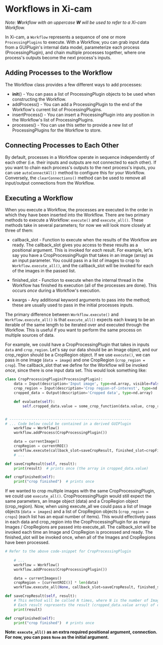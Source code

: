 # Workflows in Xi-cam

*Note: **W**orkflow with an uppercase **W** will be used to refer to a Xi-cam Workflow.*

In Xi-cam, a `Workflow` represents a sequence of one or more `ProcessingPlugins` to execute. With a Workflow, you can
grab input data from a GUIPlugin's internal data model, parameterize each process (ProcessingPlugin), and chain
multiple processes together, where one process's outputs become the next process's inputs.

## Adding Processes to the Workflow

The Workflow class provides a few different ways to add processes:

* __init__() - You can pass a list of ProcessingPlugin objects to be used when constructing the Workflow.
* addProcess() - You can add a ProcessingPlugin to the end of the Workflow's current list of ProcessingPlugins.
* insertProcess() - You can insert a ProcessingPlugin into any position in the Workflow's list of ProcessingPlugins.
* processes() - You can use this setter to provide a new list of ProcessingPlugins for the Workflow to store.

## Connecting Processes to Each Other

By default, processes in a Workflow operate in sequence independently of each other (i.e. their inputs and outputs are
not connected to each other). If you want to chain each process's outputs to the next process's inputs, you can use
`autoConnectAll()` method to configure this for your Workflow. Conversely, the `clearConnections()` method can be used
to remove all input/output connections from the Workflow.

## Executing a Workflow

When you execute a Workflow, the processes are executed in the order in which they have been inserted into the
Workflow. There are two primary methods to execute a Workflow: `execute()` and `execute_all()`. These methods take in
several parameters; for now we will look more closely at three of them:

* callback_slot - Function to execute when the results of the Workflow are ready. The callback_slot gives you access
to these results as a positional argument. This is invoked for *each* result. For example, let's say you have a 
CropProcessingPlugin that takes in an image (array) as an input parameter. You could pass in a list of images to
crop to `Workflow.execute_all()`, and the callback_slot will be invoked for each of the images in the passed list.

* finished_slot - Function to execute when the internal thread in the Workflow has finished its execution (all of the
processes are done). This occurs *once* during a Workflow's execution.

* kwargs - Any additional keyword arguments to pass into the method; these are usually used to pass in the initial
processes inputs.

The primary difference between `Workflow.execute()` and `Workflow.execute_all()` is that `execute_all()` expects
each kwarg to be an iterable of the same length to be iterated over and executed through the Workflow. This is useful
if you want to perform the same process on multiple sources of data.

For example, we could have a CropProcessingPlugin that takes in inputs `data` and `crop_region`. Let's say our data
should be an Image object, and our crop_region should be a CropRegion object. If we use `execute()`, we can pass in one
Image (`data = image`) and one CropRegion (`crop_region = crop`). The callback_slot that we define for the Workflow will
be invoked *once*, since there is one input data set. This would look something like:

```python
class CropProcessingPlugin(ProcessingPlugin):
    data = Input(description='Input image', type=nd.array, visible=False)
    crop_region = Input(description='Crop region-of-interest', type=nd.array, visible=False)
    cropped_data = Output(description='Cropped data', type=nd.array)

    def evaluate(self):
        self.cropped_data.value = some_crop_function(data.value, crop_region.value) 


# --------------------------------------------------------
# ... Code below could be contained in a derived GUIPlugin
    workflow = Workflow()
    workflow.addProcess(CropProcessingPlugin())

    data = currentImage()
    cropRegion = currentROI()
    workflow.execute(callback_slot=saveCropResult, finished_slot=cropFinished, data=data, crop_region=cropRegion)
    # ...

def saveCropResult(self, result):
    print(result)  # prints once (the array in cropped_data.value)

def cropFinished(self):
    print("crop finished")  # prints once

```

If we wanted to crop multiple images with the same CropProcessingPlugin, we could use `execute_all()`.
CropProcessingPlugin would still expect the same parameters, an Image object (data) and a CropRegion object
(crop_region). Now, when using execute_all we could pass a list of Image objects (`data = images`) and a list of
CropRegion objects (`crop_region = crops`) (each list has an equal number of items). This would effectively pass in each
data and crop_region into the CropProcessingPlugin for as many Images / CropRegions are passed into execute_all. The
callback_slot will be invoked each time an Image and CropRegion is processed and ready. The finished_slot will be
invoked once, when all of the Images and CropRegions have been processed.

```python
# Refer to the above code-snippet for CropProcessingPlugin
    
    # ...
    workflow = Workflow()
    workflow.addProcess(CropProcessingPlugin())

    data = currentImages()
    cropRegion = [currentROI()] * len(data)
    workflow.execute_all(None, callback_slot=saveCropResult, finished_slot=cropFinished, data=data, crop_region=cropRegion)

def saveCropResult(self, result):
    # This method will be called N times, where N is the number of Images (len(data))
    # Each result represents the result (cropped_data.value array) of cropping Image N.
    print(result)

def cropFinished(self):
    print("crop finished")  # prints once
```

**Note: `execute_all()` as an extra required positional argument, connection. For now, you can pass `None` as the
initial argument.**